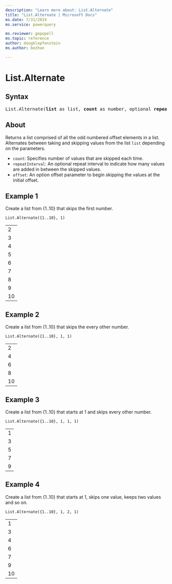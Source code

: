 ```yaml
---
description: "Learn more about: List.Alternate"
title: "List.Alternate | Microsoft Docs"
ms.date: 7/31/2019
ms.service: powerquery

ms.reviewer: gepopell
ms.topic: reference
author: dougklopfenstein
ms.author: bezhan

---
```

# List.Alternate

## Syntax

<pre>
List.Alternate(<b>list</b> as list, <b>count</b> as number, optional <b>repeatInterval</b> as nullable number, optional <b>offset</b> as nullable number) as list 
</pre>
  
## About  
Returns a list comprised of all the odd numbered offset elements in a list. Alternates between taking and skipping values from the list `list` depending on the parameters. <ul> <li><code>count</code>: Specifies number of values that are skipped each time.</li> <li><code>repeatInterval</code>: An optional repeat interval to indicate how many values are added in between the skipped values.</li> <li><code>offset</code>: An option offset parameter to begin skipping the values at the initial offset.</li> </ul>

## Example 1
Create a list from {1..10} that skips the first number.

```powerquery-m
List.Alternate({1..10}, 1)
```

<table> <tr><td>2</td></tr> <tr><td>3</td></tr> <tr><td>4</td></tr> <tr><td>5</td></tr> <tr><td>6</td></tr> <tr><td>7</td></tr> <tr><td>8</td></tr> <tr><td>9</td></tr> <tr><td>10</td></tr> </table>

## Example 2
Create a list from {1..10} that skips the every other number.

```powerquery-m
List.Alternate({1..10}, 1, 1)
```

<table> <tr><td>2</td></tr> <tr><td>4</td></tr> <tr><td>6</td></tr> <tr><td>8</td></tr> <tr><td>10</td></tr> </table>

## Example 3
Create a list from {1..10} that starts at 1 and skips every other number.

```powerquery-m
List.Alternate({1..10}, 1, 1, 1)
```

<table> <tr><td>1</td></tr> <tr><td>3</td></tr> <tr><td>5</td></tr> <tr><td>7</td></tr> <tr><td>9</td></tr> </table>

## Example 4
Create a list from {1..10} that starts at 1, skips one value, keeps two values and so on.

```powerquery-m
List.Alternate({1..10}, 1, 2, 1)
```

<table> <tr><td>1</td></tr> <tr><td>3</td></tr> <tr><td>4</td></tr> <tr><td>6</td></tr> <tr><td>7</td></tr> <tr><td>9</td></tr> <tr><td>10</td></tr> </table>
